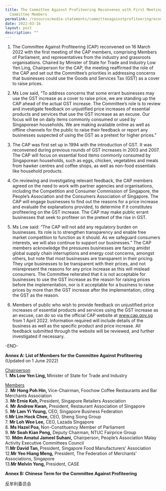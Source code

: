 ```yaml
---
title: The Committee Against Profiteering Reconvenes with First Meeting of
  Committee Members
permalink: /resource/media-statements/committeeagainstprofiteeringreconvenes
date: 2022-03-16
layout: post
description: ""
---
```

1. The Committee Against Profiteering (CAP) reconvened on 16 March 2022 with the first meeting of the CAP members, comprising Members of Parliament, and representatives from the industry and grassroots organisations. Chaired by Minister of State for Trade and Industry Low Yen Ling, Chairperson for the CAP, the meeting reaffirmed the role of the CAP and set out the Committee’s priorities in addressing concerns that businesses could use the Goods and Services Tax (GST) as a cover to raise prices.

2.  Ms Low said, “To address concerns that some errant businesses may use the GST increase as a cover to raise price, we are standing up the CAP ahead of the actual GST increase. The Committee’s role is to review and investigate feedback on unjustified price increases of essential products and services that use the GST increase as an excuse. Our focus will be on daily items commonly consumed or used by Singaporean households. We are making available online as well as offline channels for the public to raise their feedback or report any businesses suspected of using the GST as a pretext for higher prices.”

3.  The CAP was first set up in 1994 with the introduction of GST. It was reconvened during previous rounds of GST increases in 2003 and 2007. The CAP will focus on essential food items commonly consumed by Singaporean households, such as eggs, chicken, vegetables and meals from hawker centres and coffee shops, as well as non-food essentials like household products.

4.  On reviewing and investigating relevant feedback, the CAP members agreed on the need to work with partner agencies and organisations, including the Competition and Consumer Commission of Singapore, the People’s Association and the Consumers Association of Singapore. The CAP will engage businesses to find out the reasons for a price increase and evaluate the explanations provided, to determine if it constitutes profiteering on the GST increase. The CAP may make public errant businesses that seek to profiteer on the pretext of the rise in GST.

5. Ms Low said: “The CAP will not add any regulatory burden on businesses. Its role is to strengthen transparency and enable free market competition to function as it should. As we safeguard consumers interests, we will also continue to support our businesses.” The CAP members acknowledge the pressures businesses are facing amidst global supply chain interruptions and energy cost concerns, amongst others, but note that most businesses are transparent in their pricing. They urge businesses to be transparent with their prices, and not misrepresent the reasons for any price increase as this will mislead consumers. The Committee reiterated that it is not acceptable for businesses to use the GST increase as the reason for raising prices before the implementation, nor is it acceptable for a business to raise prices by more than the GST increase after the implementation, citing the GST as the reason. 

6. Members of public who wish to provide feedback on unjustified price increases of essential products and services using the GST increase as an excuse, can do so via the official CAP website at www.cap.gov.sg from 1 April 2022. Information required will include details of the business as well as the specific product and price increase. All feedback submitted through the website will be reviewed, and further investigated if necessary. 


-END-


**Annex A: List of Members for the Committee Against Profiteering** (Updated on 1 June 2022)


<u>Chairperson</u><br>
1\.	<b>Ms Low Yen Ling, </b>Minister of State for Trade and Industry

<u>Members</u><br>
2\. <b>Mr Hong Poh Hin, </b>Vice-Chairman, Foochow Coffee Restaurants and Bar Merchants Association<br>
3\. <b>Mr Ernie Koh, </b>President, Singapore Retailers Association<br>
4\. <b>Mr Andrew Kwan,</b> President, Restaurant Association of Singapore<br>
5\.	<b>Mr Lam Yi Young,</b> CEO, Singapore Business Federation<br>
6\.<b>Mr Lim Hock Chee,</b> CEO, Sheng Siong Group<br>
7\.	<b>Mr Loh Wee Lee,</b> CEO, Lazada Singapore<br>
8\.	<b>Ms Hazel Poa, </b>Non-Constituency Member of Parliament<br>
9\.	<b>Mr Seah Kian Peng,</b> Deputy Chairman, NTUC Fairprice Group<br>
10\.	<b>Mdm Amatul Jameel Suhani,</b> Chairperson, People’s Association Malay Activity Executive Committees Council<br>
11\.<b>Mr David Tan, </b>President, Singapore Food Manufacturers’ Association<br>
12\.<b>Mr Yeo Hiang Meng,</b> President, The Federation of Merchants’ Associations, Singapore<br>
13\.<b>Mr Melvin Yong, </b>President, CASE<br>


**Annex B: Chinese Term for the Committee Against Profiteering**

反牟利委员会